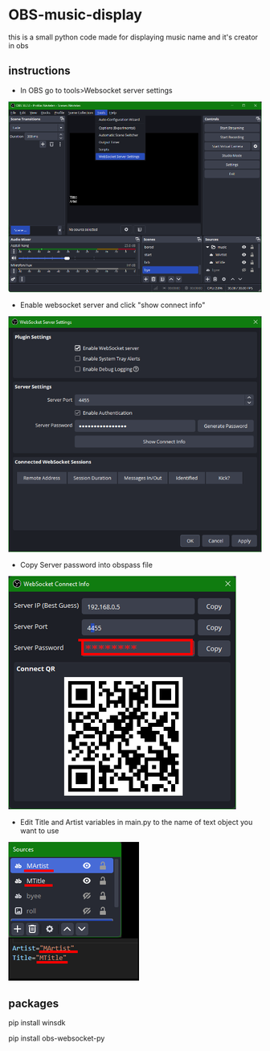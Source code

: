# OBS-music-display
this is a small python code made for displaying music name and it's creator in obs
## instructions
- In OBS go to tools>Websocket server settings

![tools/websocket](images/image.png)
- Enable websocket server and click "show connect info"

![enable](images/image-1.png)
- Copy Server password into obspass file

![copy](images/image-2.png)
- Edit Title and Artist variables in main.py to the name of text object you want to use

![choose textobject](images/image-3.png)

## packages
pip install winsdk

pip install obs-websocket-py 
